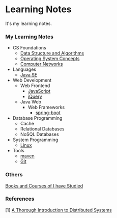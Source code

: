 # Learning Notes
It's my learning notes.



### My Learning Notes

- CS Foundations
  - [Data Structure and Algorithms](cs-foundations/algorithm)
  - [Operating System Concepts](cs-foundations/operating-system)
  - [Computer Networks](cs-foundations/network)
- Languages 
  - [Java SE](languages/java-se)
- Web Development
  - Web Frontend
    - [JavaScript](front-end/javascript)
    - [jQuery](front-end/jquery)
  - Java Web
    - Web Frameworks
      - [spring-boot](web-development/java-web/spring-boot)
- Database Programming
  - Cache
  - Relational Databases
  - NoSQL Databases
- System Programming
  - [Linux](dev-ops/linux)
- Tools
  - [maven](tools/maven)
  - [Git](tools/git)

### Others

[Books and Courses of I have Studied](%23summary/read-list.md)

### References

[1] [A Thorough Introduction to Distributed Systems](https://www.freecodecamp.org/news/a-thorough-introduction-to-distributed-systems-3b91562c9b3c/)